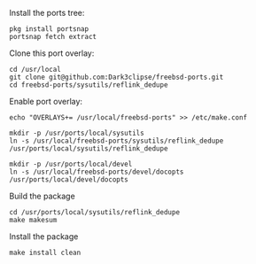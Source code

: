 

Install the ports tree:
```
pkg install portsnap
portsnap fetch extract
```

Clone this port overlay:
```
cd /usr/local
git clone git@github.com:Dark3clipse/freebsd-ports.git
cd freebsd-ports/sysutils/reflink_dedupe
```


Enable port overlay:
```
echo "OVERLAYS+= /usr/local/freebsd-ports" >> /etc/make.conf

mkdir -p /usr/ports/local/sysutils
ln -s /usr/local/freebsd-ports/sysutils/reflink_dedupe /usr/ports/local/sysutils/reflink_dedupe

mkdir -p /usr/ports/local/devel
ln -s /usr/local/freebsd-ports/devel/docopts /usr/ports/local/devel/docopts
```

Build the package
```
cd /usr/ports/local/sysutils/reflink_dedupe
make makesum
```

Install the package
```
make install clean
```

